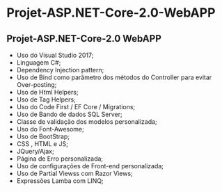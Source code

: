# Projet-ASP.NET-Core-2.0-WebAPP #
## Projet-ASP.NET-Core-2.0 WebAPP ##

* Uso do Visual Studio 2017;
* Linguagem C#;
* Dependency Injection pattern;
* Uso de Bind como parâmetro dos métodos do Controller para evitar Over-posting;
* Uso de Html Helpers;
* Uso de Tag Helpers;
* Uso do Code First / EF Core / Migrations;
* Uso de Bando de dados SQL Server;
* Classe de validação dos modelos personalizada;
* Uso do Font-Awesome;
* Uso de BootStrap;
* CSS , HTML e JS;
* JQuery/Ajax;
* Página de Erro personalizada;
* Uso de configurações de Front-end personalizada;
* Uso de Partial Viewss com Razor Views;
* Expressões Lamba com LINQ;
